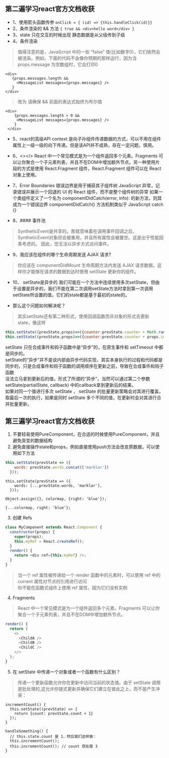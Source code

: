 ## 第二遍学习react官方文档收获
+ 1、使用箭头函数传参 `onClick = { (id) => {this.handleClick(id)}}`
+ 2、条件渲染的 && 方法  `{ true && <div>hello word</div> }`
+ 3、state 只在交互的时候出现 静态数据是从父级传到子级
+ 4、条件渲染
> 值得注意的是，JavaScript 中的一些 “false” 值(比如数字0)，它们依然会被渲染。例如，下面的代码不会像你预期的那样运行，因为当 props.message 为空数组时，它会打印0
```
<div>
   {props.messages.length &&
     <MessageList messages={props.messages} />
   }
</div>
```
> 改为 请确保 && 前面的表达式始终为布尔值
```
<div>
    {props.messages.length > 0 &&
     <MessageList messages={props.messages} />
    }
 </div>
```  
+ 5、react的高级API context 是向子孙组件传递数据的方式，可以不用在组件属性上一级一级的向下传递。但是该API并不成熟，存在一定问题，慎用。  
  
+ 6、<></> React 中一个常见模式是为一个组件返回多个元素。Fragments 可以让你聚合一个子元素列表，并且不在DOM中增加额外节点。另一种使用片段的方式是使用 React.Fragment 组件，React.Fragment 组件可以在 React 对象上使用。  

+ 7、Error Boundaries 错误边界是用于捕获其子组件树 JavaScript 异常，记录错误并展示一个回退的 UI 的 React 组件，而不是整个组件树的异常 如果一个类组件定义了一个名为 componentDidCatch(error, info): 的新方法，则其成为一个错误边界 componentDidCatch() 方法机制类似于 JavaScript catch {}  

+ 8、#### 事件池
> SyntheticEvent是共享的。那就意味着在调用事件回调之后，SyntheticEvent对象将会被重用，并且所有属性会被置空。这是出于性能因素考虑的。 因此，您无法以异步方式访问事件。  

+ 9、我应该在组件的哪个生命周期发送 AJAX 请求?
> 你应该在 componentDidMount 生命周期方法内发送 AJAX 请求数据。这样你才能够在请求的数据到达时使用 setState 更新你的组件。  


+ 10、 setState是异步的
我们可能在一个方法中连续使用多次setState，但由于设置是异步的，我们不能在第二次调用setState方法时拿到第一次调用setState所设置的值，它们的state都是基于最初的state的。  

 + 那么这个问题如何解决呢？
> 其实setState还有第二种形式，使用回调函数而非对象的形式去更新state，像这样   
```js
this.setState((prevState,props)=>({counter:prevState.counter + Math.random()}));  
this.setState((prevState,props)=>({counter:prevState.counter + props.increment}))  
```
setState 只在合成事件和钩子函数中是“异步”的，在原生事件和 setTimeout 中都是同步的。    
setState的“异步”并不是说内部由异步代码实现，其实本身执行的过程和代码都是同步的，只是合成事件和钩子函数的调用顺序在更新之前，导致在合成事件和钩子函数  
没法立马拿到更新后的值，形式了所谓的“异步”，当然可以通过第二个参数 setState(partialState, callback) 中的callback拿到更新后的结果。    
如果对同一个值进行多次 setState ， setState 的批量更新策略会对其进行覆盖，取最后一次的执行，如果是同时 setState 多个不同的值，在更新时会对其进行合并批量更新。  


## 第三遍学习react官方文档收获
1. 不要轻易使用PureComponent，在合适的时候使用PureComponent，并且避免突变的数据结构
2. 避免直接操作state和props，例如直接使用push方法会改变原数据，可以使用如下方法
```js
this.setState(prevState => ({
    words: prevState.words.concat(['marklar'])
  }));
```
```
this.setState(prevState => ({
    words: [...prevState.words, 'marklar'],
  }));
```
```
Object.assign({}, colormap, {right: 'blue'});
```
```
{...colormap, right: 'blue'};
```
3. 创建 Refs
```js
class MyComponent extends React.Component {
  constructor(props) {
    super(props);
    this.myRef = React.createRef();
  }
  render() {
    return <div ref={this.myRef} />;
  }
}
```
> 当一个 ref 属性被传递给一个 render 函数中的元素时，可以使用 ref 中的 current 属性对节点的引用进行访问  
你不能在函数式组件上使用 ref 属性，因为它们没有实例
4. Fragments
> React 中一个常见模式是为一个组件返回多个元素。Fragments 可以让你聚合一个子元素列表，并且不在DOM中增加额外节点。
```js
render() {
  return (
    <>
      <ChildA />
      <ChildB />
      <ChildC />
    </>
  );
}
```
5. 在 setState 中传递一个对象或者一个函数有什么区别？
> 传递一个更新函数允许你在更新中访问当前的状态值。由于 setState 调用是批处理的,这允许你链式更新并确保它们建立在彼此之上，而不是产生冲突：
```
incrementCount() {
  this.setState((prevState) => {
    return {count: prevState.count + 1}
  });
}

handleSomething() {
  // this.state.count 是 1，然后我们这样做：
  this.incrementCount();
  this.incrementCount(); // count 现在是 3
}
```
